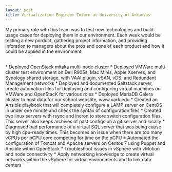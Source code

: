```yaml
---
layout: post
title: Virtualization Engineer Intern at University of Arkansas
---
```


My primary role with this team was to test new technologies and build usage cases for deploying them in our environment. Each week would be testing a new porduct, gathering project information, and providing inforation to managers about the pros and cons of each product and how it could be applied in the environment.

<br/>
* Deployed OpenStack mitaka multi-node cluster
* Deployed VMWare multi-cluster test environment on Dell R905s, Mac Minis, Apple Xserves, and Synology shared storage, with VAAI plugin, vSAN, vDS, and Redundant Management networks
* Deployed and documented Saltstack server, create automation files for deploying and configuring virtual machines on VMWare and OpenStacK for various roles
* Deployed MariaDB Galera cluster to host data for our school webstite, www.uark.edu
* Created an Ansible playbook that will completely configure a LAMP server on CentOS in under one minute and check the syntax of configuration files
* Created two linux servers with rsync and incron to store switch configuration files. This server also keeps archives of past configs on a git server and locally
* Diagnosed bad performance of a virtual SQL server that was being cause by high cpu-ready times. This becomes an issue when there are too many vCPUs per pCPU core competing for time on the pCPU
* Automated the configuration of Tomcat and Apache servers on Centos 7 using Puppet and Ansible within OpenStack
* Troubleshoot issues in vSphere with vMotion and node connectivity  
* Apply networking knowledge to create virtual networks within the vSphere for virtual environments and to link data centers


